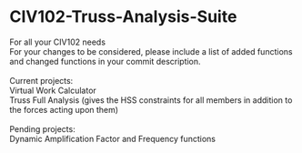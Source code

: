 # CIV102-Truss-Analysis-Suite
For all your CIV102 needs<br/>
For your changes to be considered, please include a list of added functions and changed functions in your commit description.<br/>
<br/>
Current projects:<br/>
Virtual Work Calculator<br/>
Truss Full Analysis (gives the HSS constraints for all members in addition to the forces acting upon them)<br/>
<br/>
Pending projects:<br/>
Dynamic Amplification Factor and Frequency functions

